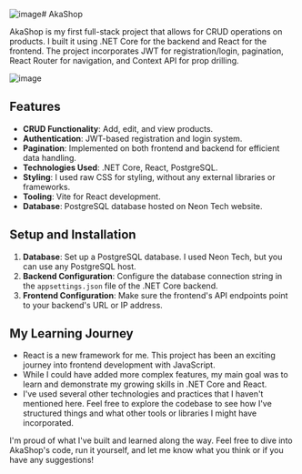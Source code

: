 ![image](https://github.com/Akaki2003/AkaShop/assets/98699561/063e4bc9-029a-4214-9ca9-932aceb36588)# AkaShop

AkaShop is my first full-stack project that allows for CRUD operations on products. I built it using .NET Core for the backend and React for the frontend. The project incorporates JWT for registration/login, pagination, React Router for navigation, and Context API for prop drilling.

![image](https://github.com/Akaki2003/AkaShop/assets/98699561/e8449b30-5484-4aaa-98a2-92ce5bb216f4)


## Features

- **CRUD Functionality**: Add, edit, and view products.
- **Authentication**: JWT-based registration and login system.
- **Pagination**: Implemented on both frontend and backend for efficient data handling.
- **Technologies Used**: .NET Core, React, PostgreSQL.
- **Styling**: I used raw CSS for styling, without any external libraries or frameworks.
- **Tooling**: Vite for React development.
- **Database**: PostgreSQL database hosted on Neon Tech website.

## Setup and Installation

1. **Database**: Set up a PostgreSQL database. I used Neon Tech, but you can use any PostgreSQL host.
2. **Backend Configuration**: Configure the database connection string in the `appsettings.json` file of the .NET Core backend.
3. **Frontend Configuration**: Make sure the frontend's API endpoints point to your backend's URL or IP address.

## My Learning Journey

- React is a new framework for me. This project has been an exciting journey into frontend development with JavaScript.
- While I could have added more complex features, my main goal was to learn and demonstrate my growing skills in .NET Core and React.
- I've used several other technologies and practices that I haven't mentioned here. Feel free to explore the codebase to see how I've structured things and what other tools or libraries I might have incorporated.

I'm proud of what I've built and learned along the way. Feel free to dive into AkaShop's code, run it yourself, and let me know what you think or if you have any suggestions!

